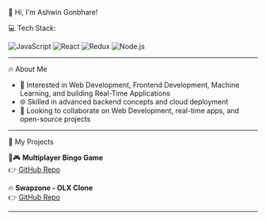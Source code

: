 👋 Hi, I'm Ashwin Gonbhare!

💻 Tech Stack:

![JavaScript](https://img.shields.io/badge/JAVASCRIPT-F7DF1E?style=for-the-badge&logo=javascript&logoColor=000)
![React](https://img.shields.io/badge/REACT-20232A?style=for-the-badge&logo=react&logoColor=61DAFB)
![Redux](https://img.shields.io/badge/REDUX-764ABC?style=for-the-badge&logo=redux&logoColor=white)
![Node.js](https://img.shields.io/badge/NODE.JS-339933?style=for-the-badge&logo=node.js&logoColor=white)

---

🔥 About Me

- 👀 Interested in Web Development, Frontend Development, Machine Learning, and building Real-Time Applications  
- 🌐 Skilled in advanced backend concepts and cloud deployment  
- 💞️ Looking to collaborate on Web Development, real-time apps, and open-source projects  

---

📱 My Projects

🌟🎮 **Multiplayer Bingo Game**  
👉 [GitHub Repo](https://github.com/ashwin212004/Bingo)

🔥 **Swapzone - OLX Clone**  
👉 [GitHub Repo](https://github.com/ashwin212004/olx-clone)

---

<!--
**ashwin212004/ashwin212004** is a ✨ _special_ ✨ repository because its `README.md` (this file) appears on your GitHub profile.
-->
